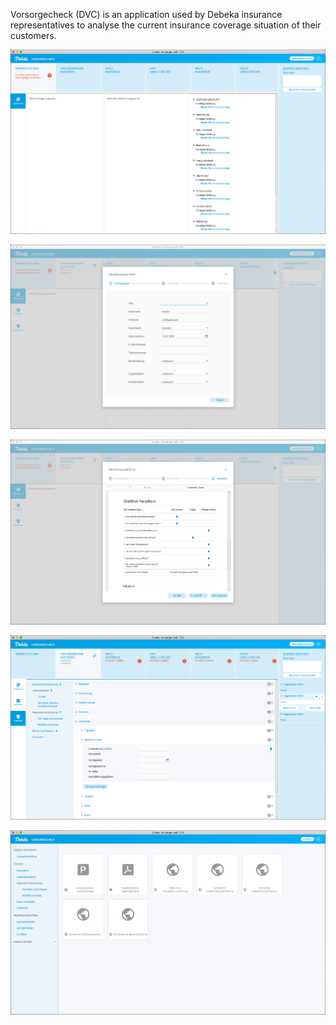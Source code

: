 Vorsorgecheck (DVC) is an application used by Debeka insurance representatives to analyse the current
insurance coverage situation of their customers.

[![Screen 1](VorsorgeCheck1.png)]()

[![Screen 2](VorsorgeCheck2.png)]()

[![Screen 3](VorsorgeCheck3.png)]()

[![Screen 4](VorsorgeCheck4.png)]()

[![Screen 5](VorsorgeCheck5.png)]()
